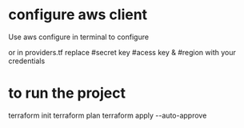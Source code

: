 # configure aws client 
Use aws configure in terminal to configure 

or 
in providers.tf
replace #secret key #acess key  & #region
with your credentials


# to run the project 
terraform init 
terraform plan 
terraform apply --auto-approve 
